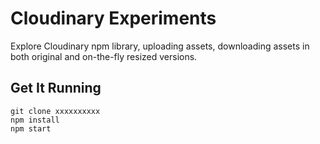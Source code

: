 # Cloudinary Experiments

Explore Cloudinary npm library, uploading assets, downloading assets in both original and on-the-fly resized versions.

## Get It Running

```
git clone xxxxxxxxxx
npm install
npm start
```
